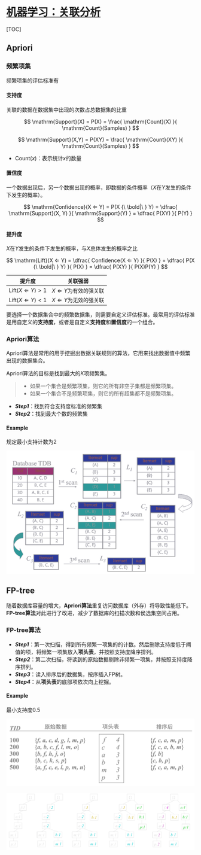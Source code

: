 <link rel='stylesheet' href='../../style/index.css'>
<script src='../../style/index.js'></script>

# [机器学习：关联分析](./index.html)

[TOC]

## Apriori

### 频繁项集

频繁项集的评估标准有

#### 支持度

关联的数据在数据集中出现的次数占总数据集的比重

$$
    \mathrm{Support}(X) = P(X) 
        = \frac{
            \mathrm{Count}(X)
        }{
            \mathrm{Count}(Samples)
        }
$$

$$
    \mathrm{Support}(X,Y) = P(XY) 
        = \frac{
            \mathrm{Count}(XY)
        }{
            \mathrm{Count}(Samples)
        }
$$

- $\mathrm{Count}(x)$：表示统计$x$的数量

#### 置信度

一个数据出现后，另一个数据出现的概率，即数据的条件概率（$X$在$Y$发生的条件下发生的概率）。

$$
    \mathrm{Confidence}(X ⇐ Y)
        = P(X {\ \bold|\ } Y)
        = \dfrac{
            \mathrm{Support}(X, Y)
        }{
            \mathrm{Support}(Y)
        }
        = \dfrac{
            P(XY)
        }{
            P(Y)
        }
$$

#### 提升度

$X$在$Y$发生的条件下发生的概率，与$X$总体发生的概率之比

$$
    \mathrm{Lift}(X ⇐ Y)
        = \dfrac{
            Confidence(X ⇐ Y)
        }{
            P(X)
        }
        = \dfrac{ 
            P(X {\ \bold|\ } Y)
        }{ 
            P(X)
        }
        = \dfrac{
            P(XY)
        }{
            P(X)P(Y)
        }
$$

| 提升度 | 关联强弱 |
| - | - |
| $\mathrm{Lift}(X ⇐ Y) > 1$ | $X ⇐ Y$为有效的强关联 |
| $\mathrm{Lift}(X ⇐ Y) < 1$ | $X ⇐ Y$为无效的强关联 |

<span class='highlight'>要选择一个数据集合中的频繁数据集，则需要自定义评估标准。最常用的评估标准是用自定义的**支持度**，或者是自定义**支持度**和**置信度**的一个组合。</span>

### Apriori算法

Apriori算法是常用的用于挖掘出数据关联规则的算法，它用来找出数据值中频繁出现的数据集合。

Apriori算法的目标是找到最大的$K$项频繁集。

>- 如果一个集合是频繁项集，则它的所有非空子集都是频繁项集。
>- 如果一个集合不是频繁项集，则它的所有超集都不是频繁项集。

- ***Step1***：找到符合支持度标准的频繁集
- ***Step2***：找到最大个数的频繁集

#### Example

规定最小支持计数为2

![](images/relation_Apriori_eg1.png)

## FP-tree

随着数据库容量的增大，**Apriori算法**重复访问数据库（外存）将导致性能低下。**FP-tree算法**对此进行了改进，减少了数据库的扫描次数和侯选集空间占用。

### FP-tree算法

- ***Step1***：第一次扫描，得到所有频繁一项集的的计数。然后删除支持度低于阈值的项，将频繁一项集放入**项头表**，并按照支持度降序排列。
- ***Step2***：第二次扫描，将读到的原始数据剔除非频繁一项集，并按照支持度降序排列。
- ***Step3***：读入排序后的数据集，按序插入FP树。
- ***Step4***：从**项头表**的底部项依次向上挖掘。

#### Example

最小支持度0.5

![](images/relation_fptree_eg1.png)

![](images/relation_fptree_eg1_tree.png)